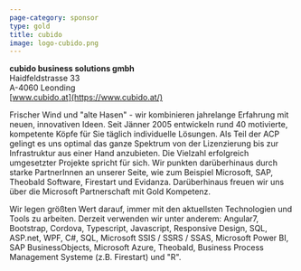 ```yaml
---
page-category: sponsor
type: gold
title: cubido
image: logo-cubido.png
---
```


**cubido business solutions gmbh**<br/>
Haidfeldstrasse 33<br/>
A-4060 Leonding​<br/>
[www.cubido.at](https://www.cubido.at/)

Frischer Wind und "alte Hasen" - wir kombinieren jahrelange Erfahrung mit neuen, innovativen Ideen. Seit Jänner 2005 entwickeln rund 40 motivierte, kompetente Köpfe für Sie täglich individuelle Lösungen. Als Teil der ACP gelingt es uns optimal das ganze Spektrum von der Lizenzierung bis zur Infrastruktur aus einer Hand anzubieten. Die Vielzahl erfolgreich umgesetzter Projekte spricht für sich. Wir punkten darüberhinaus durch starke PartnerInnen an unserer Seite, wie zum Beispiel Microsoft, SAP, Theobald Software, Firestart und Evidanza. Darüberhinaus freuen wir uns über die Microsoft Partnerschaft mit Gold Kompetenz.

Wir legen größten Wert darauf, immer mit den aktuellsten Technologien und Tools zu arbeiten. Derzeit verwenden wir unter anderem:
Angular7, Bootstrap, Cordova, Typescript, Javascript, Responsive Design, SQL, ASP.net, WPF, C#, SQL, Microsoft SSIS / SSRS / SSAS, Microsoft Power BI, SAP BusinessObjects, Microsoft Azure, Theobald, Business Process Management Systeme (z.B. Firestart) und "R".